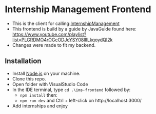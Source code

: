 # Internship Management Frontend

+ This is the client for calling:[InternshipManagement](https://github.com/JohRome/InternshipManagement-Backend)
+ This frontend is build by a guide by JavaGuide found here: https://www.youtube.com/playlist?list=PLGRDMO4rOGcODJeYSY08lIILkqoydQI2k
+ Changes were made to fit my backend.


## Installation
+ Install [Node.js](https://nodejs.org/en) on your machine.
+ Clone this repo.
+ Open folder with VisualStudio Code
+ In the IDE terminal, type ``cd .\ims-frontend`` followed by:
    + ``npm install`` then:
    + ``npm run dev`` and Ctrl + left-click on http://localhost:3000/
+ Add internships and enjoy
